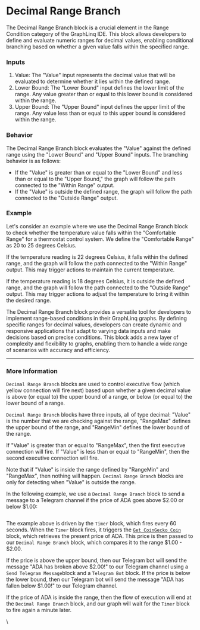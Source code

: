 # Decimal Range Branch

The Decimal Range Branch block is a crucial element in the Range Condition category of the GraphLinq IDE. This block allows developers to define and evaluate numeric ranges for decimal values, enabling conditional branching based on whether a given value falls within the specified range.

### Inputs

1. Value: The "Value" input represents the decimal value that will be evaluated to determine whether it lies within the defined range.
2. Lower Bound: The "Lower Bound" input defines the lower limit of the range. Any value greater than or equal to this lower bound is considered within the range.
3. Upper Bound: The "Upper Bound" input defines the upper limit of the range. Any value less than or equal to this upper bound is considered within the range.

### Behavior

The Decimal Range Branch block evaluates the "Value" against the defined range using the "Lower Bound" and "Upper Bound" inputs. The branching behavior is as follows:

* If the "Value" is greater than or equal to the "Lower Bound" and less than or equal to the "Upper Bound," the graph will follow the path connected to the "Within Range" output.
* If the "Value" is outside the defined range, the graph will follow the path connected to the "Outside Range" output.

### Example

Let's consider an example where we use the Decimal Range Branch block to check whether the temperature value falls within the "Comfortable Range" for a thermostat control system. We define the "Comfortable Range" as 20 to 25 degrees Celsius.

If the temperature reading is 22 degrees Celsius, it falls within the defined range, and the graph will follow the path connected to the "Within Range" output. This may trigger actions to maintain the current temperature.

If the temperature reading is 18 degrees Celsius, it is outside the defined range, and the graph will follow the path connected to the "Outside Range" output. This may trigger actions to adjust the temperature to bring it within the desired range.

The Decimal Range Branch block provides a versatile tool for developers to implement range-based conditions in their GraphLinq graphs. By defining specific ranges for decimal values, developers can create dynamic and responsive applications that adapt to varying data inputs and make decisions based on precise conditions. This block adds a new layer of complexity and flexibility to graphs, enabling them to handle a wide range of scenarios with accuracy and efficiency.



***

### More Information

`Decimal Range Branch` blocks are used to control executive flow (which yellow connection will fire next) based upon whether a given decimal value is above (or equal to) the upper bound of a range, or below (or equal to) the lower bound of a range.

`Decimal Range Branch` blocks have three inputs, all of type decimal: "Value" is the number that we are checking against the range, "RangeMax" defines the upper bound of the range, and "RangeMin" defines the lower bound of the range.

If "Value" is greater than or equal to "RangeMax", then the first executive connection will fire. If "Value" is less than or equal to "RangeMin", then the second executive connection will fire.

Note that if "Value" is inside the range defined by "RangeMin" and "RangeMax", then nothing will happen. `Decimal Range Branch` blocks are only for detecting when "Value" is outside the range.

In the following example, we use a `Decimal Range Branch` block to send a message to a Telegram channel if the price of ADA goes above $2.00 or below $1.00:

<figure><img src="https://i.imgur.com/M8IGfDy.png" alt=""><figcaption></figcaption></figure>

The example above is driven by the `Timer` block, which fires every 60 seconds. When the `Timer` block fires, it triggers the [`Get CoinGecko Coin`](../../blocks-exchange/coingecko/get-coingecko-coin.md) block, which retrieves the present price of ADA. This price is then passed to our `Decimal Range Branch` block, which compares it to the range $1.00 - $2.00.

If the price is above the upper bound, then our Telegram bot will send the message "ADA has broken above $2.00!" to our Telegram channel using a `Send Telegram Message`block and a `Telegram Bot` block. If the price is below the lower bound, then our Telegram bot will send the message "ADA has fallen below $1.00!" to our Telegram channel.

If the price of ADA is inside the range, then the flow of execution will end at the `Decimal Range Branch` block, and our graph will wait for the `Timer` block to fire again a minute later.

\
